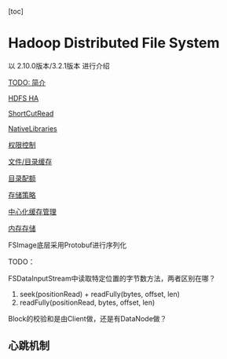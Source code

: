 [toc]

# Hadoop Distributed File System

以 2.10.0版本/3.2.1版本 进行介绍



[TODO: 简介](pdf/hdfs_introduction.pptx)

[HDFS HA](HA.md)

[ShortCutRead](short_cut_read.md)

[NativeLibraries](native_libraries.md)

[权限控制](permissions.md)

[文件/目录缓存](centralized_cache.md)

[目录配额](quotas.md)

[存储策略](./storage_policy.md)

[中心化缓存管理](./centralized_cache.md)

[内存存储](./memory_storage.md)



FSImage底层采用Protobuf进行序列化



TODO：



FSDataInputStream中读取特定位置的字节数方法，两者区别在哪？

1. seek(positionRead) + readFully(bytes, offset, len)
2. readFully(positionRead, bytes, offset, len)



Block的校验和是由Client做，还是有DataNode做？



## 心跳机制


